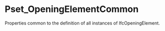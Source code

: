 # Pset_OpeningElementCommon

Properties common to the definition of all instances of IfcOpeningElement.
